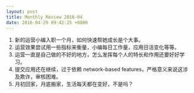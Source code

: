 ```yaml
---
layout: post
title: Monthly Review 2016-04
date: 2016-04-29 09:42:25 +0800
---
```


1. 新的运营小编入职一个月，如何快速帮她成长是个大事。
2. 运营效果尝试用一些指标来衡量，小编每日工作量，应用日活变化等等。
2. 运营一直是自己做的不好的地方，怎么发挥每个人的特长和作用还要好好学习。
3. 提交应用还在继续，过于依赖 network-based features，严格意义来说这涉及欺诈，审核困难。
4. 月初回家，月底搬家，生活每天都在变好，不是吗？
